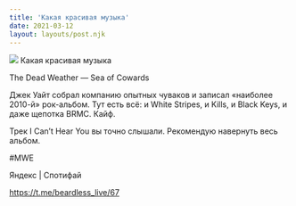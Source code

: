 ```yaml
---
title: 'Какая красивая музыка'
date: 2021-03-12
layout: layouts/post.njk
---
```


![](https://i.ibb.co/gZZm05r/file-22.jpg)
Какая красивая музыка

The Dead Weather — Sea of Cowards

Джек Уайт собрал компанию опытных чуваков и записал «наиболее 2010-й» рок-альбом. Тут есть всё: и White Stripes, и Kills, и Black Keys, и даже щепотка BRMC. Кайф.

Трек I Can’t Hear You вы точно слышали. Рекомендую навернуть весь альбом.

#MWE

Яндекс | Спотифай

https://t.me/beardless_live/67